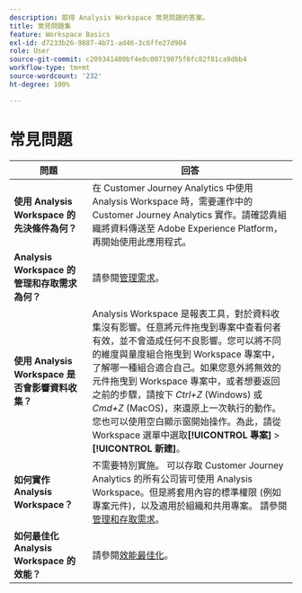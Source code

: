 ```yaml
---
description: 取得 Analysis Workspace 常見問題的答案。
title: 常見問題集
feature: Workspace Basics
exl-id: d7233b26-9887-4b71-ad46-3c6ffe27d904
role: User
source-git-commit: c209341400bf4e0c00719075f0fc82f81ca9dbb4
workflow-type: tm+mt
source-wordcount: '232'
ht-degree: 100%

---
```


# 常見問題

| 問題 | 回答 |
|--- |--- |
| **使用 Analysis Workspace 的先決條件為何？** | 在 Customer Journey Analytics 中使用 Analysis Workspace 時，需要運作中的 Customer Journey Analytics 實作。請確認貴組織將資料傳送至 Adobe Experience Platform，再開始使用此應用程式。 |
| **Analysis Workspace 的管理和存取需求為何？** | 請參閱[管理需求](/help/analysis-workspace/workspace-faq/frequently-asked-questions-analysis-workspace.md)。 |
| **使用 Analysis Workspace 是否會影響資料收集？** | Analysis Workspace 是報表工具，對於資料收集沒有影響。任意將元件拖曳到專案中查看何者有效，並不會造成任何不良影響。您可以將不同的維度與量度組合拖曳到 Workspace 專案中，了解哪一種組合適合自己。如果您意外將無效的元件拖曳到 Workspace 專案中，或者想要返回之前的步驟，請按下 *Ctrl+Z* (Windows) 或 *Cmd+Z* (MacOS)，來還原上一次執行的動作。您也可以使用空白顯示窗開始操作。為此，請從 Workspace 選單中選取&#x200B;**[!UICONTROL 專案]** > **[!UICONTROL 新建]**。 |
| **如何實作 Analysis Workspace？** | 不需要特別實施。 可以存取 Customer Journey Analytics 的所有公司皆可使用 Analysis Workspace。但是將套用內容的標準權限 (例如專案元件)，以及適用於組織和共用專案。 請參閱[管理和存取需求](/help/analysis-workspace/workspace-faq/frequently-asked-questions-analysis-workspace.md)。 |
| **如何最佳化 Analysis Workspace 的效能？** | 請參閱[效能最佳化](/help/technotes/optimizing-performance.md)。 |

